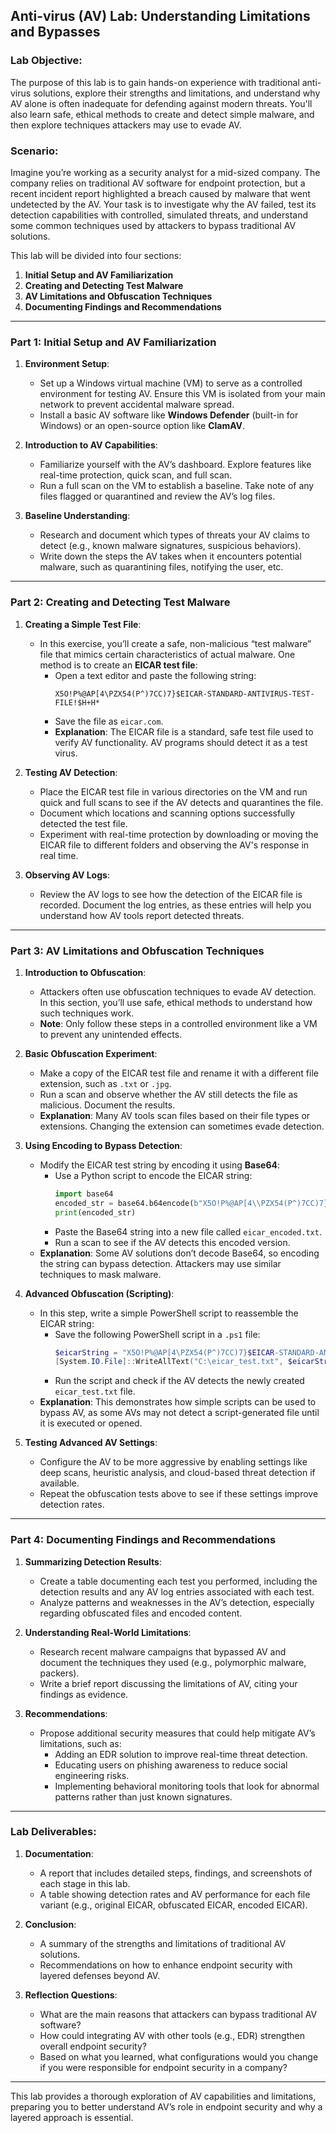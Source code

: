 ## **Anti-virus (AV) Lab: Understanding Limitations and Bypasses**

### Lab Objective:
The purpose of this lab is to gain hands-on experience with traditional anti-virus solutions, explore their strengths and limitations, and understand why AV alone is often inadequate for defending against modern threats. You'll also learn safe, ethical methods to create and detect simple malware, and then explore techniques attackers may use to evade AV.

### **Scenario**:
Imagine you’re working as a security analyst for a mid-sized company. The company relies on traditional AV software for endpoint protection, but a recent incident report highlighted a breach caused by malware that went undetected by the AV. Your task is to investigate why the AV failed, test its detection capabilities with controlled, simulated threats, and understand some common techniques used by attackers to bypass traditional AV solutions.

This lab will be divided into four sections:
1. **Initial Setup and AV Familiarization**
2. **Creating and Detecting Test Malware**
3. **AV Limitations and Obfuscation Techniques**
4. **Documenting Findings and Recommendations**

---

### **Part 1: Initial Setup and AV Familiarization**

1. **Environment Setup**:
   - Set up a Windows virtual machine (VM) to serve as a controlled environment for testing AV. Ensure this VM is isolated from your main network to prevent accidental malware spread.
   - Install a basic AV software like **Windows Defender** (built-in for Windows) or an open-source option like **ClamAV**.

2. **Introduction to AV Capabilities**:
   - Familiarize yourself with the AV’s dashboard. Explore features like real-time protection, quick scan, and full scan.
   - Run a full scan on the VM to establish a baseline. Take note of any files flagged or quarantined and review the AV’s log files.

3. **Baseline Understanding**:
   - Research and document which types of threats your AV claims to detect (e.g., known malware signatures, suspicious behaviors).
   - Write down the steps the AV takes when it encounters potential malware, such as quarantining files, notifying the user, etc.

---

### **Part 2: Creating and Detecting Test Malware**

1. **Creating a Simple Test File**:
   - In this exercise, you’ll create a safe, non-malicious “test malware” file that mimics certain characteristics of actual malware. One method is to create an **EICAR test file**:
     - Open a text editor and paste the following string:  
       ```
       X5O!P%@AP[4\PZX54(P^)7CC)7}$EICAR-STANDARD-ANTIVIRUS-TEST-FILE!$H+H*
       ```
     - Save the file as `eicar.com`.
     - **Explanation**: The EICAR file is a standard, safe test file used to verify AV functionality. AV programs should detect it as a test virus.

2. **Testing AV Detection**:
   - Place the EICAR test file in various directories on the VM and run quick and full scans to see if the AV detects and quarantines the file.
   - Document which locations and scanning options successfully detected the test file.
   - Experiment with real-time protection by downloading or moving the EICAR file to different folders and observing the AV's response in real time.

3. **Observing AV Logs**:
   - Review the AV logs to see how the detection of the EICAR file is recorded. Document the log entries, as these entries will help you understand how AV tools report detected threats.

---

### **Part 3: AV Limitations and Obfuscation Techniques**

1. **Introduction to Obfuscation**:
   - Attackers often use obfuscation techniques to evade AV detection. In this section, you’ll use safe, ethical methods to understand how such techniques work.
   - **Note**: Only follow these steps in a controlled environment like a VM to prevent any unintended effects.

2. **Basic Obfuscation Experiment**:
   - Make a copy of the EICAR test file and rename it with a different file extension, such as `.txt` or `.jpg`. 
   - Run a scan and observe whether the AV still detects the file as malicious. Document the results.
   - **Explanation**: Many AV tools scan files based on their file types or extensions. Changing the extension can sometimes evade detection.

3. **Using Encoding to Bypass Detection**:
   - Modify the EICAR test string by encoding it using **Base64**:
     - Use a Python script to encode the EICAR string:
       ```python
       import base64
       encoded_str = base64.b64encode(b"X5O!P%@AP[4\\PZX54(P^)7CC)7}$EICAR-STANDARD-ANTIVIRUS-TEST-FILE!$H+H*")
       print(encoded_str)
       ```
     - Paste the Base64 string into a new file called `eicar_encoded.txt`.
     - Run a scan to see if the AV detects this encoded version.
   - **Explanation**: Some AV solutions don’t decode Base64, so encoding the string can bypass detection. Attackers may use similar techniques to mask malware.

4. **Advanced Obfuscation (Scripting)**:
   - In this step, write a simple PowerShell script to reassemble the EICAR string:
     - Save the following PowerShell script in a `.ps1` file:
       ```powershell
       $eicarString = "X5O!P%@AP[4\PZX54(P^)7CC)7}$EICAR-STANDARD-ANTIVIRUS-TEST-FILE!$H+H*"
       [System.IO.File]::WriteAllText("C:\eicar_test.txt", $eicarString)
       ```
     - Run the script and check if the AV detects the newly created `eicar_test.txt` file.
   - **Explanation**: This demonstrates how simple scripts can be used to bypass AV, as some AVs may not detect a script-generated file until it is executed or opened.

5. **Testing Advanced AV Settings**:
   - Configure the AV to be more aggressive by enabling settings like deep scans, heuristic analysis, and cloud-based threat detection if available.
   - Repeat the obfuscation tests above to see if these settings improve detection rates.

---

### **Part 4: Documenting Findings and Recommendations**

1. **Summarizing Detection Results**:
   - Create a table documenting each test you performed, including the detection results and any AV log entries associated with each test.
   - Analyze patterns and weaknesses in the AV’s detection, especially regarding obfuscated files and encoded content.

2. **Understanding Real-World Limitations**:
   - Research recent malware campaigns that bypassed AV and document the techniques they used (e.g., polymorphic malware, packers).
   - Write a brief report discussing the limitations of AV, citing your findings as evidence.

3. **Recommendations**:
   - Propose additional security measures that could help mitigate AV’s limitations, such as:
     - Adding an EDR solution to improve real-time threat detection.
     - Educating users on phishing awareness to reduce social engineering risks.
     - Implementing behavioral monitoring tools that look for abnormal patterns rather than just known signatures.

---

### **Lab Deliverables**:

1. **Documentation**: 
   - A report that includes detailed steps, findings, and screenshots of each stage in this lab.
   - A table showing detection rates and AV performance for each file variant (e.g., original EICAR, obfuscated EICAR, encoded EICAR).

2. **Conclusion**:
   - A summary of the strengths and limitations of traditional AV solutions.
   - Recommendations on how to enhance endpoint security with layered defenses beyond AV.

3. **Reflection Questions**:
   - What are the main reasons that attackers can bypass traditional AV software?
   - How could integrating AV with other tools (e.g., EDR) strengthen overall endpoint security?
   - Based on what you learned, what configurations would you change if you were responsible for endpoint security in a company?

---

This lab provides a thorough exploration of AV capabilities and limitations, preparing you to better understand AV’s role in endpoint security and why a layered approach is essential. 
